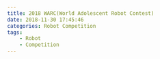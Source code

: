 ```yaml
---
title: 2018 WARC(World Adolescent Robot Contest)
date: 2018-11-30 17:45:46
categories: Robot Competition
tags:
    - Robot
    - Competition
---
```

